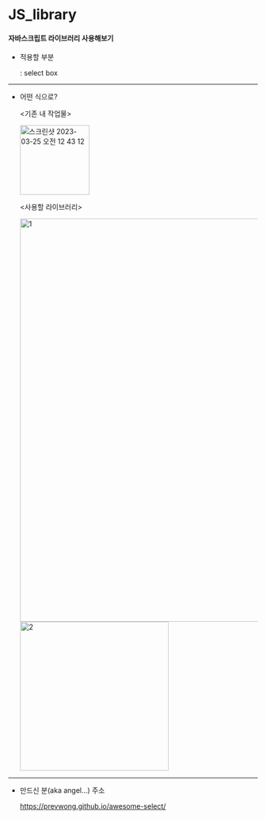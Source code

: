 # JS_library

#### 자바스크립트 라이브러리 사용해보기

+ 적용할 부분

    : select box
    
***

+ 어떤 식으로?

    <기존 내 작업물>

    <img width="140" alt="스크린샷 2023-03-25 오전 12 43 12" src="https://user-images.githubusercontent.com/127270307/227575819-872a35cb-56bd-4333-bd0e-77f084191237.png">

    <사용할 라이브러리>

    <img width="812" alt="1" src="https://user-images.githubusercontent.com/127270307/227576741-81249ba7-869d-44bf-90d3-68f24e90c945.png">


    <img width="300" alt="2" src="https://user-images.githubusercontent.com/127270307/227576802-ad6235f1-f2a6-4955-a530-a086d06f576c.png">

***

+ 만드신 분(aka angel...) 주소

    https://prevwong.github.io/awesome-select/
